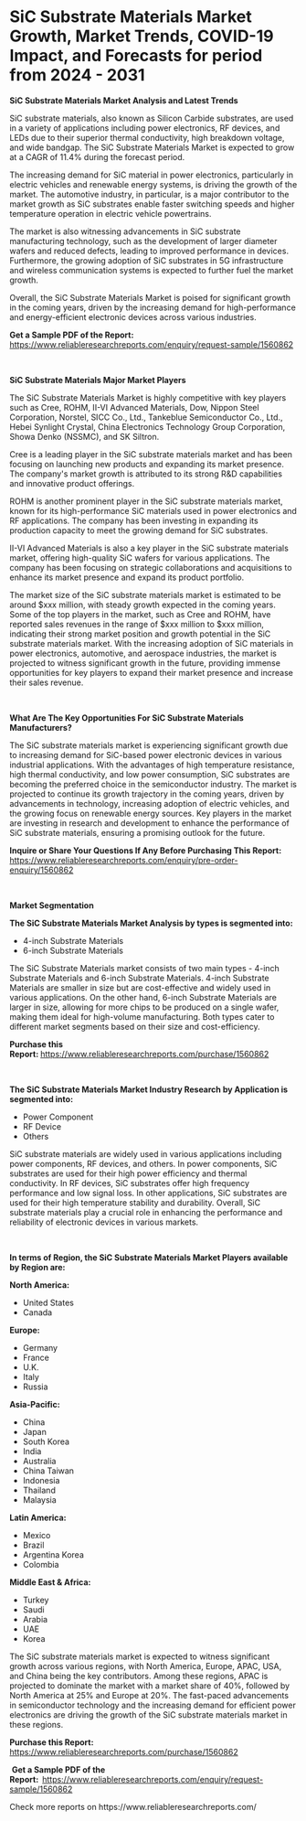 <p><h1>SiC Substrate Materials Market Growth, Market Trends, COVID-19 Impact, and Forecasts for period from 2024 - 2031</h1></p><p><strong>SiC Substrate Materials Market Analysis and Latest Trends</strong></p>
<p><p>SiC substrate materials, also known as Silicon Carbide substrates, are used in a variety of applications including power electronics, RF devices, and LEDs due to their superior thermal conductivity, high breakdown voltage, and wide bandgap. The SiC Substrate Materials Market is expected to grow at a CAGR of 11.4% during the forecast period.</p><p>The increasing demand for SiC material in power electronics, particularly in electric vehicles and renewable energy systems, is driving the growth of the market. The automotive industry, in particular, is a major contributor to the market growth as SiC substrates enable faster switching speeds and higher temperature operation in electric vehicle powertrains.</p><p>The market is also witnessing advancements in SiC substrate manufacturing technology, such as the development of larger diameter wafers and reduced defects, leading to improved performance in devices. Furthermore, the growing adoption of SiC substrates in 5G infrastructure and wireless communication systems is expected to further fuel the market growth.</p><p>Overall, the SiC Substrate Materials Market is poised for significant growth in the coming years, driven by the increasing demand for high-performance and energy-efficient electronic devices across various industries.</p></p>
<p><strong>Get a Sample PDF of the Report:&nbsp;</strong> <a href="https://www.reliableresearchreports.com/enquiry/request-sample/1560862">https://www.reliableresearchreports.com/enquiry/request-sample/1560862</a></p>
<p>&nbsp;</p>
<p><strong>SiC Substrate Materials Major Market Players</strong></p>
<p><p>The SiC Substrate Materials Market is highly competitive with key players such as Cree, ROHM, II-VI Advanced Materials, Dow, Nippon Steel Corporation, Norstel, SICC Co., Ltd., Tankeblue Semiconductor Co., Ltd., Hebei Synlight Crystal, China Electronics Technology Group Corporation, Showa Denko (NSSMC), and SK Siltron.</p><p>Cree is a leading player in the SiC substrate materials market and has been focusing on launching new products and expanding its market presence. The company's market growth is attributed to its strong R&D capabilities and innovative product offerings.</p><p>ROHM is another prominent player in the SiC substrate materials market, known for its high-performance SiC materials used in power electronics and RF applications. The company has been investing in expanding its production capacity to meet the growing demand for SiC substrates.</p><p>II-VI Advanced Materials is also a key player in the SiC substrate materials market, offering high-quality SiC wafers for various applications. The company has been focusing on strategic collaborations and acquisitions to enhance its market presence and expand its product portfolio.</p><p>The market size of the SiC substrate materials market is estimated to be around $xxx million, with steady growth expected in the coming years. Some of the top players in the market, such as Cree and ROHM, have reported sales revenues in the range of $xxx million to $xxx million, indicating their strong market position and growth potential in the SiC substrate materials market. With the increasing adoption of SiC materials in power electronics, automotive, and aerospace industries, the market is projected to witness significant growth in the future, providing immense opportunities for key players to expand their market presence and increase their sales revenue.</p></p>
<p>&nbsp;</p>
<p><strong>What Are The Key Opportunities For SiC Substrate Materials Manufacturers?</strong></p>
<p><p>The SiC substrate materials market is experiencing significant growth due to increasing demand for SiC-based power electronic devices in various industrial applications. With the advantages of high temperature resistance, high thermal conductivity, and low power consumption, SiC substrates are becoming the preferred choice in the semiconductor industry. The market is projected to continue its growth trajectory in the coming years, driven by advancements in technology, increasing adoption of electric vehicles, and the growing focus on renewable energy sources. Key players in the market are investing in research and development to enhance the performance of SiC substrate materials, ensuring a promising outlook for the future.</p></p>
<p><strong>Inquire or Share Your Questions If Any Before Purchasing This Report:</strong> <a href="https://www.reliableresearchreports.com/enquiry/pre-order-enquiry/1560862">https://www.reliableresearchreports.com/enquiry/pre-order-enquiry/1560862</a></p>
<p>&nbsp;</p>
<p><strong>Market Segmentation</strong></p>
<p><strong>The SiC Substrate Materials Market Analysis by types is segmented into:</strong></p>
<p><ul><li>4-inch Substrate Materials</li><li>6-inch Substrate Materials</li></ul></p>
<p><p>The SiC Substrate Materials market consists of two main types - 4-inch Substrate Materials and 6-inch Substrate Materials. 4-inch Substrate Materials are smaller in size but are cost-effective and widely used in various applications. On the other hand, 6-inch Substrate Materials are larger in size, allowing for more chips to be produced on a single wafer, making them ideal for high-volume manufacturing. Both types cater to different market segments based on their size and cost-efficiency.</p></p>
<p><strong>Purchase this Report:&nbsp;</strong><a href="https://www.reliableresearchreports.com/purchase/1560862">https://www.reliableresearchreports.com/purchase/1560862</a></p>
<p>&nbsp;</p>
<p><strong>The SiC Substrate Materials Market Industry Research by Application is segmented into:</strong></p>
<p><ul><li>Power Component</li><li>RF Device</li><li>Others</li></ul></p>
<p><p>SiC substrate materials are widely used in various applications including power components, RF devices, and others. In power components, SiC substrates are used for their high power efficiency and thermal conductivity. In RF devices, SiC substrates offer high frequency performance and low signal loss. In other applications, SiC substrates are used for their high temperature stability and durability. Overall, SiC substrate materials play a crucial role in enhancing the performance and reliability of electronic devices in various markets.</p></p>
<p>&nbsp;</p>
<p><strong>In terms of Region, the SiC Substrate Materials Market Players available by Region are:</strong></p>
<p>
    <p> <strong> North America: </strong>
        <ul>
            <li>United States</li>
            <li>Canada</li>
        </ul>
        </p> 
    <p> <strong> Europe: </strong>
        <ul>
            <li>Germany</li>
            <li>France</li>
            <li>U.K.</li>
            <li>Italy</li>
            <li>Russia</li>
        </ul>
        </p> 
    <p> <strong> Asia-Pacific: </strong>
        <ul>
            <li>China</li>
            <li>Japan</li>
            <li>South Korea</li>
            <li>India</li>
            <li>Australia</li>
            <li>China Taiwan</li>
            <li>Indonesia</li>
            <li>Thailand</li>
            <li>Malaysia</li>
        </ul>
        </p> 
    <p> <strong> Latin America: </strong>
        <ul>
            <li>Mexico</li>
            <li>Brazil</li>
            <li>Argentina Korea</li>
            <li>Colombia</li>
        </ul>
        </p> 
    <p> <strong> Middle East & Africa: </strong>
        <ul>
            <li>Turkey</li>
            <li>Saudi</li>
            <li>Arabia</li>
            <li>UAE</li>
            <li>Korea</li>
        </ul>
    </p>
    </p>
<p><p>The SiC substrate materials market is expected to witness significant growth across various regions, with North America, Europe, APAC, USA, and China being the key contributors. Among these regions, APAC is projected to dominate the market with a market share of 40%, followed by North America at 25% and Europe at 20%. The fast-paced advancements in semiconductor technology and the increasing demand for efficient power electronics are driving the growth of the SiC substrate materials market in these regions.</p></p>
<p><strong>Purchase this Report: </strong><a href="https://www.reliableresearchreports.com/purchase/1560862">https://www.reliableresearchreports.com/purchase/1560862</a></p>
<p>&nbsp;<strong>Get a Sample PDF of the Report:&nbsp;&nbsp;</strong><a href="https://www.reliableresearchreports.com/enquiry/request-sample/1560862">https://www.reliableresearchreports.com/enquiry/request-sample/1560862</a></p>
<p><strong></strong></p>
<p>Check more reports on https://www.reliableresearchreports.com/</p>